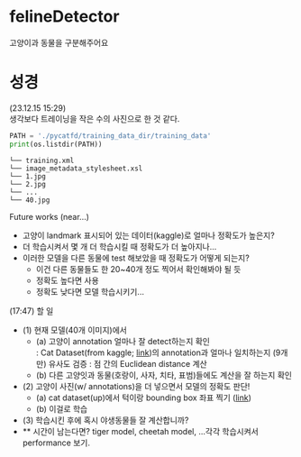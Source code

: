# felineDetector
고양이과 동물을 구분해주어요

# 성경
(23.12.15 15:29)  
생각보다 트레이닝을 작은 수의 사진으로 한 것 같다.
```python
PATH = './pycatfd/training_data_dir/training_data'  
print(os.listdir(PATH))
```
```
└── training.xml
└── image_metadata_stylesheet.xsl
└── 1.jpg
└── 2.jpg
└── ...
└── 40.jpg
```

Future works (near...)
- 고양이 landmark 표시되어 있는 데이터(kaggle)로 얼마나 정확도가 높은지?
- 더 학습시켜서 몇 개 더 학습시킬 때 정확도가 더 높아지나...
- 이러한 모델을 다른 동물에 test 해보았을 때 정확도가 어떻게 되는지?
    - 이건 다른 동물들도 한 20~40개 정도 찍어서 확인해봐야 될 듯
    - 정확도 높다면 사용
    - 정확도 낮다면 모델 학습시키기...


(17:47) 할 일
- (1) 현재 모델(40개 이미지)에서 
    - (a) 고양이 annotation 얼마나 잘 detect하는지 확인  
     : Cat Dataset(from kaggle; [link](https://www.kaggle.com/datasets/crawford/cat-dataset/data))의 annotation과 얼마나 일치하는지 (9개만) 유사도 검증 : 점 간의 Euclidean distance 계산
    - (b) 다른 고양잇과 동물(호랑이, 사자, 치타, 표범)들에도 계산을 잘 하는지 확인
- (2) 고양이 사진(w/ annotations)을 더 넣으면서 모델의 정확도 판단!
    - (a) cat dataset(up)에서 턱이랑 bounding box 좌표 찍기 ([link](https://github.com/NaturalIntelligence/imglab))
    - (b) 이걸로 학습
- (3) 학습시킨 후에 혹시 야생동물들 잘 계산합니까?
- ** 시간이 남는다면? tiger model, cheetah model, ...각각 학습시켜서 performance 보기.